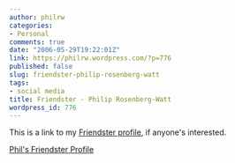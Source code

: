 ```yaml
---
author: philrw
categories:
- Personal
comments: true
date: "2006-05-29T19:22:01Z"
link: https://philrw.wordpress.com/?p=776
published: false
slug: friendster-philip-rosenberg-watt
tags:
- social media
title: Friendster - Philip Rosenberg-Watt
wordpress_id: 776
---
```


This is a link to my [Friendster profile](http://www.friendster.com/user.php?uid=4302477), if anyone's interested.

[Phil's Friendster Profile](http://www.friendster.com/user.php?uid=4302477)
